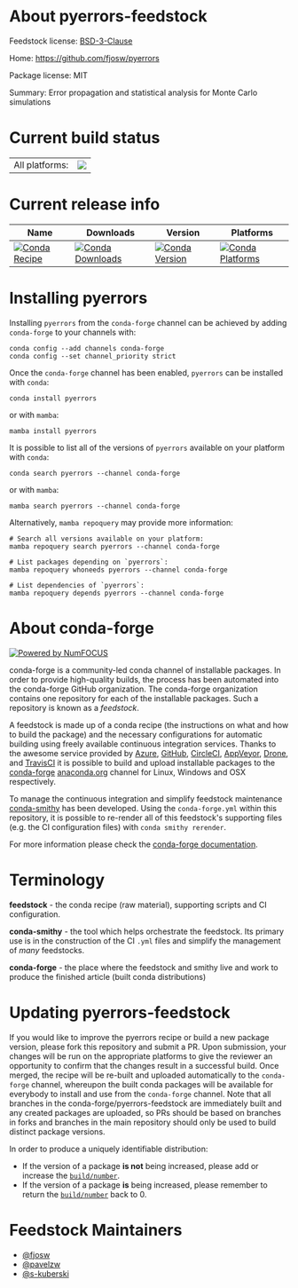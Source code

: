 About pyerrors-feedstock
========================

Feedstock license: [BSD-3-Clause](https://github.com/conda-forge/pyerrors-feedstock/blob/main/LICENSE.txt)

Home: https://github.com/fjosw/pyerrors

Package license: MIT

Summary: Error propagation and statistical analysis for Monte Carlo simulations

Current build status
====================


<table><tr><td>All platforms:</td>
    <td>
      <a href="https://dev.azure.com/conda-forge/feedstock-builds/_build/latest?definitionId=18785&branchName=main">
        <img src="https://dev.azure.com/conda-forge/feedstock-builds/_apis/build/status/pyerrors-feedstock?branchName=main">
      </a>
    </td>
  </tr>
</table>

Current release info
====================

| Name | Downloads | Version | Platforms |
| --- | --- | --- | --- |
| [![Conda Recipe](https://img.shields.io/badge/recipe-pyerrors-green.svg)](https://anaconda.org/conda-forge/pyerrors) | [![Conda Downloads](https://img.shields.io/conda/dn/conda-forge/pyerrors.svg)](https://anaconda.org/conda-forge/pyerrors) | [![Conda Version](https://img.shields.io/conda/vn/conda-forge/pyerrors.svg)](https://anaconda.org/conda-forge/pyerrors) | [![Conda Platforms](https://img.shields.io/conda/pn/conda-forge/pyerrors.svg)](https://anaconda.org/conda-forge/pyerrors) |

Installing pyerrors
===================

Installing `pyerrors` from the `conda-forge` channel can be achieved by adding `conda-forge` to your channels with:

```
conda config --add channels conda-forge
conda config --set channel_priority strict
```

Once the `conda-forge` channel has been enabled, `pyerrors` can be installed with `conda`:

```
conda install pyerrors
```

or with `mamba`:

```
mamba install pyerrors
```

It is possible to list all of the versions of `pyerrors` available on your platform with `conda`:

```
conda search pyerrors --channel conda-forge
```

or with `mamba`:

```
mamba search pyerrors --channel conda-forge
```

Alternatively, `mamba repoquery` may provide more information:

```
# Search all versions available on your platform:
mamba repoquery search pyerrors --channel conda-forge

# List packages depending on `pyerrors`:
mamba repoquery whoneeds pyerrors --channel conda-forge

# List dependencies of `pyerrors`:
mamba repoquery depends pyerrors --channel conda-forge
```


About conda-forge
=================

[![Powered by
NumFOCUS](https://img.shields.io/badge/powered%20by-NumFOCUS-orange.svg?style=flat&colorA=E1523D&colorB=007D8A)](https://numfocus.org)

conda-forge is a community-led conda channel of installable packages.
In order to provide high-quality builds, the process has been automated into the
conda-forge GitHub organization. The conda-forge organization contains one repository
for each of the installable packages. Such a repository is known as a *feedstock*.

A feedstock is made up of a conda recipe (the instructions on what and how to build
the package) and the necessary configurations for automatic building using freely
available continuous integration services. Thanks to the awesome service provided by
[Azure](https://azure.microsoft.com/en-us/services/devops/), [GitHub](https://github.com/),
[CircleCI](https://circleci.com/), [AppVeyor](https://www.appveyor.com/),
[Drone](https://cloud.drone.io/welcome), and [TravisCI](https://travis-ci.com/)
it is possible to build and upload installable packages to the
[conda-forge](https://anaconda.org/conda-forge) [anaconda.org](https://anaconda.org/)
channel for Linux, Windows and OSX respectively.

To manage the continuous integration and simplify feedstock maintenance
[conda-smithy](https://github.com/conda-forge/conda-smithy) has been developed.
Using the ``conda-forge.yml`` within this repository, it is possible to re-render all of
this feedstock's supporting files (e.g. the CI configuration files) with ``conda smithy rerender``.

For more information please check the [conda-forge documentation](https://conda-forge.org/docs/).

Terminology
===========

**feedstock** - the conda recipe (raw material), supporting scripts and CI configuration.

**conda-smithy** - the tool which helps orchestrate the feedstock.
                   Its primary use is in the construction of the CI ``.yml`` files
                   and simplify the management of *many* feedstocks.

**conda-forge** - the place where the feedstock and smithy live and work to
                  produce the finished article (built conda distributions)


Updating pyerrors-feedstock
===========================

If you would like to improve the pyerrors recipe or build a new
package version, please fork this repository and submit a PR. Upon submission,
your changes will be run on the appropriate platforms to give the reviewer an
opportunity to confirm that the changes result in a successful build. Once
merged, the recipe will be re-built and uploaded automatically to the
`conda-forge` channel, whereupon the built conda packages will be available for
everybody to install and use from the `conda-forge` channel.
Note that all branches in the conda-forge/pyerrors-feedstock are
immediately built and any created packages are uploaded, so PRs should be based
on branches in forks and branches in the main repository should only be used to
build distinct package versions.

In order to produce a uniquely identifiable distribution:
 * If the version of a package **is not** being increased, please add or increase
   the [``build/number``](https://docs.conda.io/projects/conda-build/en/latest/resources/define-metadata.html#build-number-and-string).
 * If the version of a package **is** being increased, please remember to return
   the [``build/number``](https://docs.conda.io/projects/conda-build/en/latest/resources/define-metadata.html#build-number-and-string)
   back to 0.

Feedstock Maintainers
=====================

* [@fjosw](https://github.com/fjosw/)
* [@pavelzw](https://github.com/pavelzw/)
* [@s-kuberski](https://github.com/s-kuberski/)

